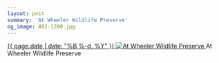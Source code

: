 ```yaml
---
layout: post
summary: 'At Wheeler Wildlife Preserve'
og_image: 402-1280.jpg
---
```


<p>
 <time>
  <a href="/402">
   {{ page.date | date: "%B %-d, %Y" }}
  </a>
 </time>
 <a href="/402">
  <img alt="At Wheeler Wildlife Preserve" data-taken="5/4/2015" sizes="(min-width: 700px) 50vw, calc(100vw - 2rem)" src="{{ site.assets_url }}/402-640.jpg" srcset="{{ site.assets_url }}/402-1280.jpg 1280w, {{ site.assets_url }}/402-960.jpg 960w, {{ site.assets_url }}/402-640.jpg 640w, {{ site.assets_url }}/402-320.jpg 320w"/>
 </a>
 <span>
  At Wheeler Wildlife Preserve
 </span>
</p>
